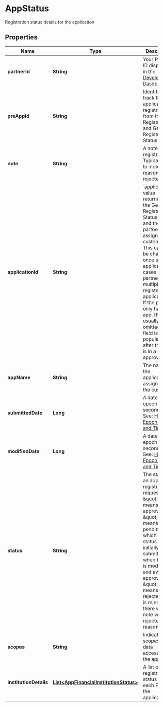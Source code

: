 

# AppStatus

Registration status details for the application

## Properties

| Name | Type | Description | Notes |
|------------ | ------------- | ------------- | -------------|
|**partnerId** | **String** | Your Partner ID displayed in the [Developer Dashboard](https://developer.mastercard.com/account/log-in) |  |
|**preAppId** | **String** | Identifier to track the application registration from the App Registration and Get App Registration Status APIs |  |
|**note** | **String** | A note on the registration. Typically used to indicate reasons for rejected apps. |  [optional] |
|**applicationId** | **String** | &#x60;applicationId&#x60; value returned from the Get App Registration Status API and the partner assign the customers to. This cannot be changed once set. Only applicable in cases of partners with multiple registered applications. If the partner only has one app, this can usually be omitted. This field is populated after the app is in a status approved. |  [optional] |
|**appName** | **String** | The name of the application assigned to the customer |  |
|**submittedDate** | **Long** | A date in Unix epoch time (in seconds). See: [Handling Epoch Dates and Times](https://developer.mastercard.com/open-banking-us/documentation/codes-and-formats/). |  |
|**modifiedDate** | **Long** | A date in Unix epoch time (in seconds). See: [Handling Epoch Dates and Times](https://developer.mastercard.com/open-banking-us/documentation/codes-and-formats/). |  |
|**status** | **String** | The status of an app registration request. \&quot;A\&quot; means approved. \&quot;P\&quot; means pending which is the status when initially submitted or when the app is modified and awaiting approval. \&quot;R\&quot; means rejected. If it is rejected there will be a note with the rejected reason. |  |
|**scopes** | **String** | Indicates scopes of data accessible to the app |  [optional] |
|**institutionDetails** | [**List&lt;AppFinancialInstitutionStatus&gt;**](AppFinancialInstitutionStatus.md) | A list of the registration status for each FI for the application |  [optional] |



